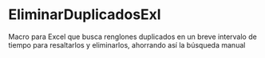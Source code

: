 # EliminarDuplicadosExl
Macro para Excel que busca renglones duplicados en un breve intervalo de tiempo para resaltarlos y eliminarlos, ahorrando así la búsqueda manual

